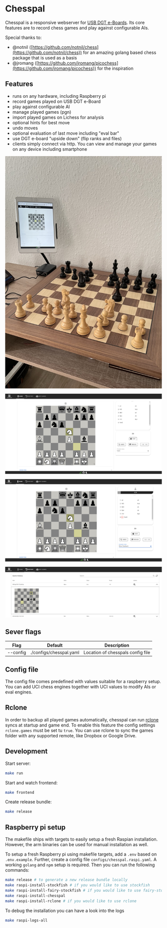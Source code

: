 # Chesspal
Chesspal is a responsive webserver for [USB DGT e-Boards](https://digitalgametechnology.com/products/home-use-e-boards). Its core features are to record chess games and play against configurable AIs. 

Special thanks to:
- @notnil ([https://github.com/notnil/chess](https://github.com/notnil/chess)) for an amazing golang based chess package that is used as a basis
- @jromang ([https://github.com/jromang/picochess](https://github.com/jromang/picochess)) for the inspiration

## Features
- runs on any hardware, including Raspberry pi
- record games played on USB DGT e-Board
- play against configurable AI
- manage played games (pgn)
- import played games on Lichess for analysis
- optional hints for best move
- undo moves
- optional evaluation of last move including "eval bar"
- use DGT e-board "upside down" (flip ranks and files)
- clients simply connect via http. You can view and manage your games on any device including smartphone

![chesspal](./assets/chesspal_board.jpg)

![chesspal](./assets/chesspal1.png)

![chesspal move feedback](./assets/chesspal2.png)

![chesspal game history](./assets/chesspal3.png)

## Sever flags
| Flag | Default | Description |
| - | - | - |
| --config | ./configs/chesspal.yaml | Location of chesspals config file |

## Config file
The config file comes predefined with values suitable for a raspberry setup. You can add UCI chess engines together with UCI values to modify AIs or eval engines.

## Rclone
In order to backup all played games automatically, chesspal can run [rclone](https://rclone.org/) syncs at startup and game end. To enable this feature the config settings `rclone.games` must be set tu `true`. You can use rclone to sync the games folder with any supported remote, like Dropbox or Google Drive.

## Development
Start server:
```bash
make run
```

Start and watch frontend:
```bash
make frontend
```

Create release bundle:
```bash
make release
```

## Raspberry pi setup
The makefile ships with targets to easily setup a fresh Raspian installation. However, the arm binaries can be used for manual installation as well.

To setup a fresh Raspberry pi using makefile targets, add a `.env` based on `.env.example`. Further, create a config file `configs/chesspal.raspi.yaml`. A working `golang` and `npm` setup is required. Then you can run the following commands:

```bash
make release # to generate a new release bundle locally
make raspi-install-stockfish # if you would like to use stockfish
make raspi-install-fairy-stockfish # if you would like to use fairy-stockfish
make raspi-install-chesspal
make raspi-install-rclone # if you would like to use rclone
```

To debug the installation you can have a look into the logs
```bash
make raspi-logs-all
```
